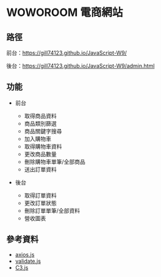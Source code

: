 # WOWOROOM 電商網站

## 路徑
前台：https://gill74123.github.io/JavaScript-W9/

後台：https://gill74123.github.io/JavaScript-W9/admin.html

## 功能
* 前台
  * 取得商品資料
  * 商品類別篩選
  * 商品關鍵字搜尋
  * 加入購物車
  * 取得購物車資料
  * 更改商品數量
  * 刪除購物車單筆/全部商品
  * 送出訂單資料

* 後台
  * 取得訂單資料
  * 更改訂單狀態
  * 刪除訂單單筆/全部資料
  * 營收圖表

## 參考資料
* [axios.js](https://github.com/axios/axios)
* [validate.js](https://validatejs.org/)
* [C3.js](https://c3js.org/gettingstarted.html)

